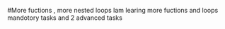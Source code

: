 #More fuctions , more nested loops
Iam learing more fuctions and loops
mandotory tasks and 2 advanced tasks 
